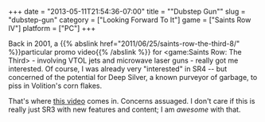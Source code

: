 +++
date = "2013-05-11T21:54:36-07:00"
title = "\"Dubstep Gun\""
slug = "dubstep-gun"
category = ["Looking Forward To It"]
game = ["Saints Row IV"]
platform = ["PC"]
+++

Back in 2001, a {{% abslink href="2011/06/25/saints-row-the-third-8/" %}}particular promo video{{% /abslink %}} for <game:Saints Row: The Third> - involving VTOL jets and microwave laser guns - really got me interested.  Of course, I was already very "interested" in SR4 -- but concerned of the potential for Deep Silver, a known purveyor of garbage, to piss in Volition's corn flakes.

That's where <a href="http://www.joystiq.com/2013/05/09/saints-row-4s-pax-east-presentation-dubstep-gun/">this video</a> comes in.  Concerns assuaged.  I don't care if this is really just SR3 with new features and content; I am <i>awesome</i> with that.
